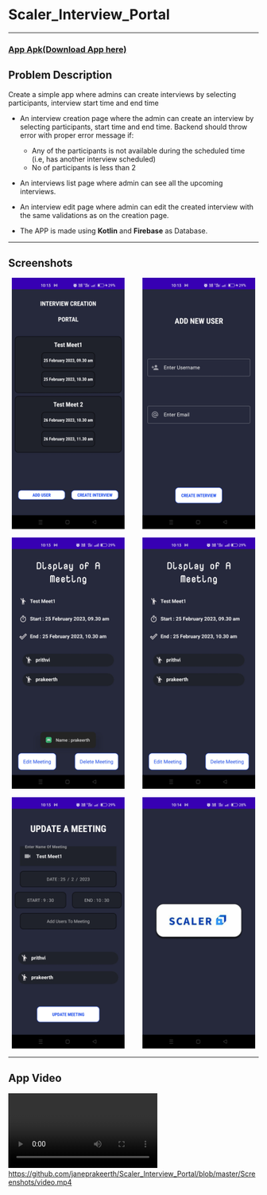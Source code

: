 # Scaler_Interview_Portal
***
### [App Apk(Download App here)](https://drive.google.com/drive/folders/1p5HrdatAvtaNDeBQywB0AgYIhUo0NQ5U?usp=share_link)

## Problem Description
Create a simple app where admins can create interviews by selecting participants, interview start time and end time

* An interview creation page where the admin can create an interview by selecting participants, start time and end time. Backend should throw error with proper error message if: 
  - Any of the participants is not available during the scheduled time (i.e, has another interview scheduled)
  - No of participants is less than 2
* An interviews list page where admin can see all the upcoming interviews.
* An interview edit page where admin can edit the created interview with the same validations as on the creation page.

* The APP is made using **Kotlin** and **Firebase** as Database.


***
## Screenshots
<p align="center">
  <img alt="Light" src="./Screenshots/Screenshot_2023-02-23-22-13-22-89_9580ae5e457e8568ccc78bf79908983c.jpg" width="45%">
&nbsp; &nbsp; &nbsp; &nbsp;
  <img alt="Dark" src="./Screenshots/Screenshot_2023-02-23-22-13-27-92_9580ae5e457e8568ccc78bf79908983c.jpg" width="45%">
</p>
<p align="center">
  <img alt="Light" src="./Screenshots/Screenshot_2023-02-23-22-13-39-33_9580ae5e457e8568ccc78bf79908983c.jpg" width="45%">
&nbsp; &nbsp; &nbsp; &nbsp;
  <img alt="Dark" src="./Screenshots/Screenshot_2023-02-23-22-13-46-05_9580ae5e457e8568ccc78bf79908983c.jpg" width="45%">
</p>
<p align="center">
  <img alt="Light" src="./Screenshots/Screenshot_2023-02-23-22-13-53-62_9580ae5e457e8568ccc78bf79908983c.jpg" width="45%">
&nbsp; &nbsp; &nbsp; &nbsp;
  <img alt="Dark" src="./Screenshots/Screenshot_2023-02-23-22-14-43-20_9580ae5e457e8568ccc78bf79908983c.jpg" width="45%">
</p>

***

## App Video 

![video](https://github.com/janeprakeerth/Scaler_Interview_Portal/blob/master/Screenshots/video.mp4)
https://github.com/janeprakeerth/Scaler_Interview_Portal/blob/master/Screenshots/video.mp4
